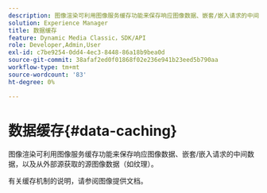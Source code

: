 ```yaml
---
description: 图像渲染可利用图像服务缓存功能来保存响应图像数据、嵌套/嵌入请求的中间数据，以及从外部源获取的源图像数据（如纹理）。
solution: Experience Manager
title: 数据缓存
feature: Dynamic Media Classic，SDK/API
role: Developer,Admin,User
exl-id: c7be9254-0dd4-4ec3-8448-86a18b9bea0d
source-git-commit: 38afaf2ed0f01868f02e236e941b23eed5b790aa
workflow-type: tm+mt
source-wordcount: '83'
ht-degree: 0%

---
```


# 数据缓存{#data-caching}

图像渲染可利用图像服务缓存功能来保存响应图像数据、嵌套/嵌入请求的中间数据，以及从外部源获取的源图像数据（如纹理）。

有关缓存机制的说明，请参阅图像提供文档。
